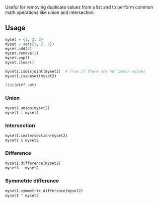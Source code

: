---
---

Useful for removing duplicate values from a list
and to perform common math operations like union and intersection.

## Usage

```python
myset = {1, 2, 3}
myset = set([1, 2, 3])
myset.add(4)
myset.remove(1)
myset.pop()
myset.clear()

myset1.isdisjoint(myset2)  # True if there are no common values
myset1.issubset(myset2)

list(diff_set)
```

### Union

```python
myset1.union(myset2)
myset1 | myset2
```

### Intersection

```python
myset1.instersection(myset2)
myset1 & myset2
```

### Difference

```python
myset1.difference(myset2)
myset1 - myset2
```

### Symmetric difference

```python
myset1.symmetric_difference(myset2)
myset1 ^ myset2
```
